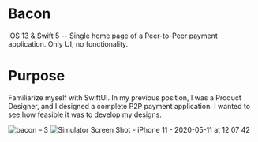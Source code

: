 # Bacon
iOS 13 & Swift 5 --
Single home page of a Peer-to-Peer payment application. Only UI, no functionality. 

# Purpose
Familiarize myself with SwiftUI. In my previous position, I was a Product Designer, and I designed a complete P2P payment application. I wanted to see how feasible it was to develop my designs.

![bacon – 3](https://user-images.githubusercontent.com/28903218/81584064-3f944500-9380-11ea-9b5d-e6f966f18032.png)
![Simulator Screen Shot - iPhone 11 - 2020-05-11 at 12 07 42](https://user-images.githubusercontent.com/28903218/81584135-59ce2300-9380-11ea-86d2-9c2ddcccbf75.png)
